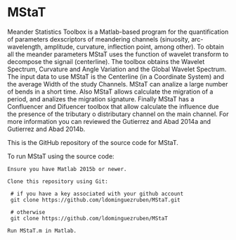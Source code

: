 # MStaT

Meander Statistics Toolbox is a Matlab-based program for the quantification of parameters dexscriptors of meandering channels (sinuosity, arc-wavelength, amplitude, curvature, inflection point, among other). To obtain all the meander parameters MStaT uses the  function of wavelet transform to decompose the signail (centerline). The toolbox obtains the Wavelet Spectrum, Curvature and  Angle Variation and the Global Wavelet Spectrum. The input data to use MStaT is the Centerline (in a Coordinate System) and the average Width of the study Channels. MStaT can analize a large number of bends in a short time. Also MStaT allows calculate the migration of a period, and analizes the migration signature. Finally MStaT has a Confluencer and Difuencer toolbox that allow calculate the influence due the presence of the tributary o distributary channel on the main channel. For more information you can reviewed the Gutierrez and Abad 2014a and Gutierrez and Abad 2014b.

This is the GitHub repository of the source code for MStaT.

To run MStaT using the source code:

    Ensure you have Matlab 2015b or newer.

    Clone this repository using Git:

     # if you have a key associated with your github account
     git clone https://github.com/ldominguezruben/MStaT.git

     # otherwise
     git clone https://github.com/ldominguezruben/MStaT

    Run MStaT.m in Matlab.

